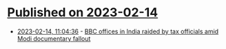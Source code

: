 # [Published on 2023-02-14](index.md)

* [2023-02-14, 11:04:36](https://news.ycombinator.com/item?id=34787782) - [BBC offices in India raided by tax officials amid Modi documentary fallout](https://www.theguardian.com/world/2023/feb/14/bbc-offices-india-raided-tax-officials-modi-documentary-fallout)
